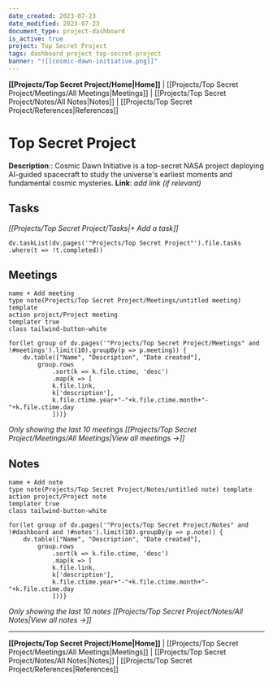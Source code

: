 ```yaml
---
date_created: 2023-07-23
date_modified: 2023-07-23
document_type: project-dashboard
is_active: true
project: Top Secret Project
tags: dashboard project top-secret-project
banner: "![[cosmic-dawn-initiative.png]]"
---
```

**[[Projects/Top Secret Project/Home|Home]]** | [[Projects/Top Secret Project/Meetings/All Meetings|Meetings]] | [[Projects/Top Secret Project/Notes/All Notes|Notes]] | [[Projects/Top Secret Project/References|References]]
# Top Secret Project
**Description**:: Cosmic Dawn Initiative is a top-secret NASA project deploying AI-guided spacecraft to study the universe's earliest moments and fundamental cosmic mysteries.
**Link**: *add link (if relevant)*


## Tasks
*[[Projects/Top Secret Project/Tasks|+ Add a task]]*
```dataviewjs 
dv.taskList(dv.pages('"Projects/Top Secret Project"').file.tasks .where(t => !t.completed))
```

## Meetings
```button
name + Add meeting
type note(Projects/Top Secret Project/Meetings/untitled meeting) template
action project/Project meeting
templater true
class tailwind-button-white
```
```dataviewjs
for(let group of dv.pages('"Projects/Top Secret Project/Meetings" and !#meetings').limit(10).groupBy(p => p.meeting)) {
	dv.table(["Name", "Description", "Date created"], 
		group.rows 
			.sort(k => k.file.ctime, 'desc')
			.map(k => [
			k.file.link, 
			k['description'],
			k.file.ctime.year+"-"+k.file.ctime.month+"-"+k.file.ctime.day
			]))}
```
*Only showing the last 10 meetings*
*[[Projects/Top Secret Project/Meetings/All Meetings|View all meetings →]]*

## Notes
```button
name + Add note
type note(Projects/Top Secret Project/Notes/untitled note) template
action project/Project note
templater true
class tailwind-button-white
```
```dataviewjs
for(let group of dv.pages('"Projects/Top Secret Project/Notes" and !#dashboard and !#notes').limit(10).groupBy(p => p.note)) {
	dv.table(["Name", "Description", "Date created"], 
		group.rows 
			.sort(k => k.file.ctime, 'desc')
			.map(k => [
			k.file.link, 
			k['description'],
			k.file.ctime.year+"-"+k.file.ctime.month+"-"+k.file.ctime.day
			]))}
```
*Only showing the last 10 notes*
*[[Projects/Top Secret Project/Notes/All Notes|View all notes →]]*

---
**[[Projects/Top Secret Project/Home|Home]]** | [[Projects/Top Secret Project/Meetings/All Meetings|Meetings]] | [[Projects/Top Secret Project/Notes/All Notes|Notes]] | [[Projects/Top Secret Project/References|References]]